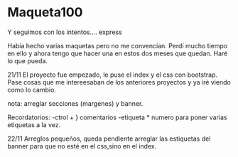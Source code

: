 # Maqueta100
Y seguimos con los intentos.... express

Había hecho varias maquetas pero no me convencían. Perdí mucho tiempo en ello y ahora tengo que hacer una en estos dos meses que quedan. Haré lo que pueda.

21/11
El proyecto fue empezado, le puse el index y el css con bootstrap. Pase cosas que me intereesaban de los anteriores proyectos y ya iré viendo como lo cambio.

nota: arreglar secciones (margenes) y banner.

Recordatorios: 
-ctrol + } comentarios
-etiqueta * numero para poner varias etiquetas a la vez.

22/11
Arreglos pequeños, queda pendiente arreglar las estiquetas del banner para que no esté en el css,sino en el index.
